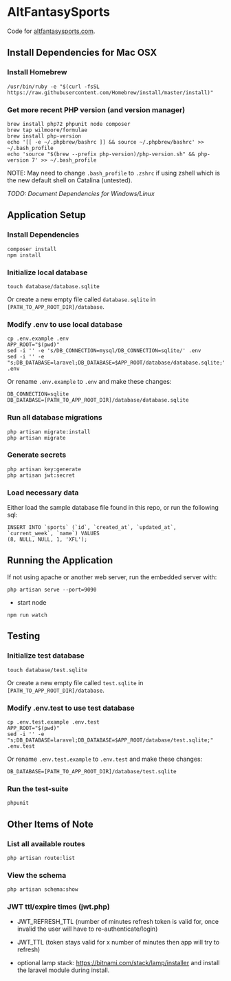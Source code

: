 AltFantasySports
================

Code for [altfantasysports.com](https://altfantasysports.com/).

Install Dependencies for Mac OSX
--------------------------------

### Install Homebrew
```
/usr/bin/ruby -e "$(curl -fsSL https://raw.githubusercontent.com/Homebrew/install/master/install)"
```

### Get more recent PHP version (and version manager)
```
brew install php72 phpunit node composer
brew tap wilmoore/formulae
brew install php-version
echo '[[ -e ~/.phpbrew/bashrc ]] && source ~/.phpbrew/bashrc' >> ~/.bash_profile
echo 'source "$(brew --prefix php-version)/php-version.sh" && php-version 7' >> ~/.bash_profile
```

NOTE: May need to change `.bash_profile` to `.zshrc` if using zshell which is
the new default shell on Catalina (untested).

*TODO: Document Dependencies for Windows/Linux*


Application Setup
-----------------

### Install Dependencies
```
composer install
npm install
```

### Initialize local database
```
touch database/database.sqlite
```

Or create a new empty file called `database.sqlite` in
`[PATH_TO_APP_ROOT_DIR]/database`.

### Modify .env to use local database
```
cp .env.example .env
APP_ROOT="$(pwd)"
sed -i '' -e 's/DB_CONNECTION=mysql/DB_CONNECTION=sqlite/' .env
sed -i '' -e "s;DB_DATABASE=laravel;DB_DATABASE=$APP_ROOT/database/database.sqlite;" .env
```

Or rename `.env.example` to `.env` and make these changes:

```
DB_CONNECTION=sqlite
DB_DATABASE=[PATH_TO_APP_ROOT_DIR]/database/database.sqlite
```

### Run all database migrations
```
php artisan migrate:install
php artisan migrate
```

### Generate secrets
```
php artisan key:generate
php artisan jwt:secret
```

### Load necessary data
Either load the sample database file found in this repo, or run the following sql:
```
INSERT INTO `sports` (`id`, `created_at`, `updated_at`, `current_week`, `name`) VALUES
(8, NULL, NULL, 1, 'XFL');
```


Running the Application
-----------------------

If not using apache or another web server, run the embedded server with:

```
php artisan serve --port=9090
```
- start node
```
npm run watch
```


Testing
-------

### Initialize test database
```
touch database/test.sqlite
```

Or create a new empty file called `test.sqlite` in
`[PATH_TO_APP_ROOT_DIR]/database`.

### Modify .env.test to use test database
```
cp .env.test.example .env.test
APP_ROOT="$(pwd)"
sed -i '' -e "s;DB_DATABASE=laravel;DB_DATABASE=$APP_ROOT/database/test.sqlite;" .env.test
```

Or rename `.env.test.example` to `.env.test` and make these changes:

```
DB_DATABASE=[PATH_TO_APP_ROOT_DIR]/database/test.sqlite
```

### Run the test-suite
```
phpunit
```


Other Items of Note
-------------------

### List all available routes
```
php artisan route:list
```

### View the schema
```
php artisan schema:show
```

### JWT ttl/expire times (jwt.php)
- JWT_REFRESH_TTL (number of minutes refresh token is valid for, once
  invalid the user will have to re-authenticate/login)
- JWT_TTL (token stays valid for x number of minutes then app will try
  to refresh)

- optional lamp stack: https://bitnami.com/stack/lamp/installer and
  install the laravel module during install.
